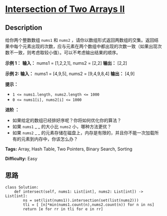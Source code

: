 # [Intersection of Two Arrays II][title]

## Description

给你两个整数数组 `nums1` 和 `nums2`
，请你以数组形式返回两数组的交集。返回结果中每个元素出现的次数，应与元素在两个数组中都出现的次数一致（如果出现次数不一致，则考虑取较小值）。可以不考虑输出结果的顺序。



**示例 1：**
            **输入：** nums1 = [1,2,2,1], nums2 = [2,2]    **输出：** [2,2]    

**示例 2:**
            **输入：** nums1 = [4,9,5], nums2 = [9,4,9,8,4]    **输出：** [4,9]



**提示：**

  * `1 <= nums1.length, nums2.length <= 1000`
  * `0 <= nums1[i], nums2[i] <= 1000`



****进阶** ：**

  * 如果给定的数组已经排好序呢？你将如何优化你的算法？
  * 如果 `nums1` _ _ 的大小比 `nums2` 小，哪种方法更优？
  * 如果 `nums2` _ _ 的元素存储在磁盘上，内存是有限的，并且你不能一次加载所有的元素到内存中，你该怎么办？


**Tags:** Array, Hash Table, Two Pointers, Binary Search, Sorting

**Difficulty:** Easy

## 思路

``` python3
class Solution:
    def intersect(self, nums1: List[int], nums2: List[int]) -> List[int]:
        ns = set(list(nums1)).intersection(set(list(nums2)))
        tli = [ [n]*min(nums1.count(n),nums2.count(n)) for n in ns]
        return [e for rr in tli for e in rr]
```

[title]: https://leetcode-cn.com/problems/intersection-of-two-arrays-ii
